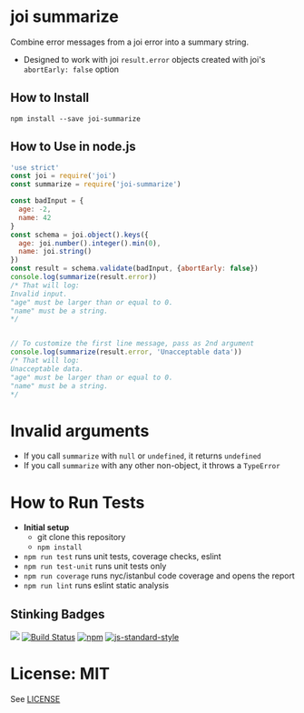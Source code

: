# joi summarize

Combine error messages from a joi error into a summary string.

- Designed to work with joi `result.error` objects created with joi's `abortEarly: false` option

## How to Install

`npm install --save joi-summarize`

## How to Use in node.js

```js
'use strict'
const joi = require('joi')
const summarize = require('joi-summarize')

const badInput = {
  age: -2,
  name: 42
}
const schema = joi.object().keys({
  age: joi.number().integer().min(0),
  name: joi.string()
})
const result = schema.validate(badInput, {abortEarly: false})
console.log(summarize(result.error))
/* That will log:
Invalid input.
"age" must be larger than or equal to 0.
"name" must be a string.
*/


// To customize the first line message, pass as 2nd argument
console.log(summarize(result.error, 'Unacceptable data'))
/* That will log:
Unacceptable data.
"age" must be larger than or equal to 0.
"name" must be a string.
*/
```

# Invalid arguments

- If you call `summarize` with `null` or `undefined`, it returns `undefined`
- If you call `summarize` with any other non-object, it throws a `TypeError`

# How to Run Tests

- **Initial setup**
  - git clone this repository
  - `npm install`
- `npm run test` runs unit tests, coverage checks, eslint
- `npm run test-unit` runs unit tests only
- `npm run coverage` runs nyc/istanbul code coverage and opens the report
- `npm run lint` runs eslint static analysis

## Stinking Badges
![](https://img.shields.io/npm/v/joi-summarize.svg)
[![Build Status](https://semaphoreci.com/api/v1/focusaurus/joi-summarize/branches/master/badge.svg)](https://semaphoreci.com/focusaurus/joi-summarize)
[![npm](https://img.shields.io/npm/l/joi-summarize.svg?maxAge=2592000)]()
[![js-standard-style](https://img.shields.io/badge/code%20style-standard-brightgreen.svg)](http://standardjs.com/)

# License: MIT

See [LICENSE]()
